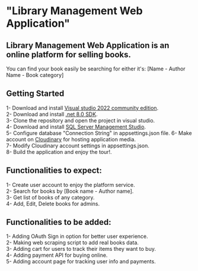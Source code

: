 # "Library Management Web Application"
## Library Management Web Application is an online platform for selling books.
You can find your book easily be searching for either it's: [Name - Author Name - Book category]

## Getting Started
1- Download and install [Visual studio 2022 community edition](https://visualstudio.microsoft.com/thank-you-downloading-visual-studio/?sku=Community&channel=Release&version=VS2022&source=VSLandingPage&cid=2030&passive=false).<br>
2- Download and install [.net 8.0 SDK](https://dotnet.microsoft.com/en-us/download/dotnet/thank-you/sdk-8.0.300-windows-x64-installer).<br>
3- Clone the repository and open the project in visual studio. <br>
4- Download and install [SQL Server Management Studio](https://aka.ms/ssmsfullsetup). <br>
5- Configure database "Connection String" in appsettings.json file.
6- Make account on [Cloudinary](https://cloudinary.com/) for hosting application media.<br>
7- Modify Cloudinary account settings in appsettings.json. <br>
8- Build the application and enjoy the tour!. <br>


## Functionalities to expect:
1- Create user account to enjoy the platform service. <br>
2- Search for books by [Book name - Author name]. <br>
3- Get list of books of any category. <br>
4- Add, Edit, Delete books for admins. <br>


## Functionalities to be added:
1- Adding OAuth Sign in option for better user experience. <br>
2- Making web scraping script to add real books data. <br>
3- Adding cart for users to track their items they want to buy. <br>
4- Adding payment API for buying online. <br>
5- Adding account page for tracking user info and payments. <br>
